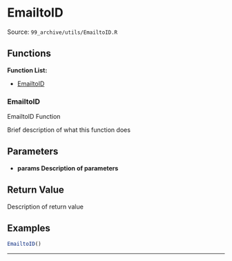 # EmailtoID

Source: `99_archive/utils/EmailtoID.R`

## Functions

**Function List:**
- [EmailtoID](#emailtoid)

### EmailtoID

EmailtoID Function

Brief description of what this function does


## Parameters

- **params Description of parameters**

## Return Value

Description of return value


## Examples

```r
EmailtoID()
```

---

